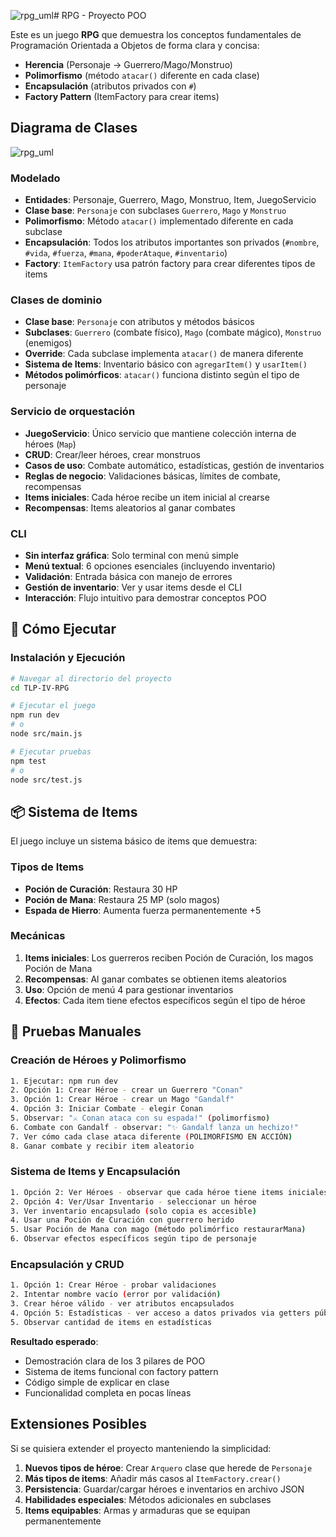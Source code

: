 ![rpg_uml](https://github.com/user-attachments/assets/47ac0da4-d2b4-4d56-93bf-5c067cc013e6)# RPG - Proyecto POO

Este es un juego **RPG** que demuestra los conceptos fundamentales de
Programación Orientada a Objetos de forma clara y concisa:

- **Herencia** (Personaje → Guerrero/Mago/Monstruo)
- **Polimorfismo** (método `atacar()` diferente en cada clase)
- **Encapsulación** (atributos privados con `#`)
- **Factory Pattern** (ItemFactory para crear items)

## Diagrama de Clases
![rpg_uml](https://github.com/user-attachments/assets/d4d2f4ef-d966-4bc8-b15a-cb216f691cf6)


### **Modelado**

- **Entidades**: Personaje, Guerrero, Mago, Monstruo, Item, JuegoServicio
- **Clase base**: `Personaje` con subclases `Guerrero`, `Mago` y `Monstruo`
- **Polimorfismo**: Método `atacar()` implementado diferente en cada subclase
- **Encapsulación**: Todos los atributos importantes son privados (`#nombre`,
  `#vida`, `#fuerza`, `#mana`, `#poderAtaque`, `#inventario`)
- **Factory**: `ItemFactory` usa patrón factory para crear diferentes tipos de
  items

### **Clases de dominio**

- **Clase base**: `Personaje` con atributos y métodos básicos
- **Subclases**: `Guerrero` (combate físico), `Mago` (combate mágico),
  `Monstruo` (enemigos)
- **Override**: Cada subclase implementa `atacar()` de manera diferente
- **Sistema de Items**: Inventario básico con `agregarItem()` y `usarItem()`
- **Métodos polimórficos**: `atacar()` funciona distinto según el tipo de
  personaje

### **Servicio de orquestación**

- **JuegoServicio**: Único servicio que mantiene colección interna de héroes
  (`Map`)
- **CRUD**: Crear/leer héroes, crear monstruos
- **Casos de uso**: Combate automático, estadísticas, gestión de inventarios
- **Reglas de negocio**: Validaciones básicas, límites de combate, recompensas
- **Items iniciales**: Cada héroe recibe un item inicial al crearse
- **Recompensas**: Items aleatorios al ganar combates

### **CLI**

- **Sin interfaz gráfica**: Solo terminal con menú simple
- **Menú textual**: 6 opciones esenciales (incluyendo inventario)
- **Validación**: Entrada básica con manejo de errores
- **Gestión de inventario**: Ver y usar items desde el CLI
- **Interacción**: Flujo intuitivo para demostrar conceptos POO

## 🚀 Cómo Ejecutar

### Instalación y Ejecución

```bash
# Navegar al directorio del proyecto
cd TLP-IV-RPG

# Ejecutar el juego
npm run dev
# o
node src/main.js

# Ejecutar pruebas
npm test
# o
node src/test.js
```

## 📦 Sistema de Items

El juego incluye un sistema básico de items que demuestra:

### **Tipos de Items**

- **Poción de Curación**: Restaura 30 HP
- **Poción de Mana**: Restaura 25 MP (solo magos)
- **Espada de Hierro**: Aumenta fuerza permanentemente +5

### **Mecánicas**

1. **Items iniciales**: Los guerreros reciben Poción de Curación, los magos
   Poción de Mana
2. **Recompensas**: Al ganar combates se obtienen items aleatorios
3. **Uso**: Opción de menú 4 para gestionar inventarios
4. **Efectos**: Cada item tiene efectos específicos según el tipo de héroe

## 🧪 Pruebas Manuales

### Creación de Héroes y Polimorfismo

```bash
1. Ejecutar: npm run dev
2. Opción 1: Crear Héroe - crear un Guerrero "Conan"
3. Opción 1: Crear Héroe - crear un Mago "Gandalf"
4. Opción 3: Iniciar Combate - elegir Conan
5. Observar: "⚔️ Conan ataca con su espada!" (polimorfismo)
6. Combate con Gandalf - observar: "✨ Gandalf lanza un hechizo!"
7. Ver cómo cada clase ataca diferente (POLIMORFISMO EN ACCIÓN)
8. Ganar combate y recibir item aleatorio
```

### Sistema de Items y Encapsulación

```bash
1. Opción 2: Ver Héroes - observar que cada héroe tiene items iniciales
2. Opción 4: Ver/Usar Inventario - seleccionar un héroe
3. Ver inventario encapsulado (solo copia es accesible)
4. Usar una Poción de Curación con guerrero herido
5. Usar Poción de Mana con mago (método polimórfico restaurarMana)
6. Observar efectos específicos según tipo de personaje
```

### Encapsulación y CRUD

```bash
1. Opción 1: Crear Héroe - probar validaciones
2. Intentar nombre vacío (error por validación)
3. Crear héroe válido - ver atributos encapsulados
4. Opción 5: Estadísticas - ver acceso a datos privados via getters públicos
5. Observar cantidad de items en estadísticas
```

**Resultado esperado**:

- Demostración clara de los 3 pilares de POO
- Sistema de items funcional con factory pattern
- Código simple de explicar en clase
- Funcionalidad completa en pocas líneas

## Extensiones Posibles

Si se quisiera extender el proyecto manteniendo la simplicidad:

1. **Nuevos tipos de héroe**: Crear `Arquero` clase que herede de `Personaje`
2. **Más tipos de items**: Añadir más casos al `ItemFactory.crear()`
3. **Persistencia**: Guardar/cargar héroes e inventarios en archivo JSON
4. **Habilidades especiales**: Métodos adicionales en subclases
5. **Items equipables**: Armas y armaduras que se equipan permanentemente
